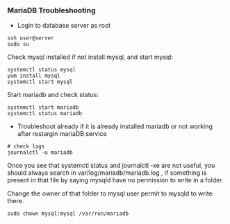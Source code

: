 ### MariaDB Troubleshooting

* Login to database server as root
```
ssh user@server
sudo su
```

Check mysql installed if not install mysql, and start mysql: 
```
systemctl status mysql
yum install mysql
systemctl start mysql
```

Start mariadb and check status:
```
systemctl start mariadb
systemctl status mariadb
```

* Troubleshoot already if it is already installed mariadb or not working after restargin mariaDB service
```
# check logs
journalctl -u mariadb
```
Once you see that systemctl status and journalctl -xe are not useful, you should always search in var/log/mariadb/mariadb.log , if something is present in that file by saying mysqld have no permission to write in a folder. 

Change the owner of that folder to mysql user permit to mysqld to write there.
```
sudo chown mysql:mysql /var/run/mariadb
```
